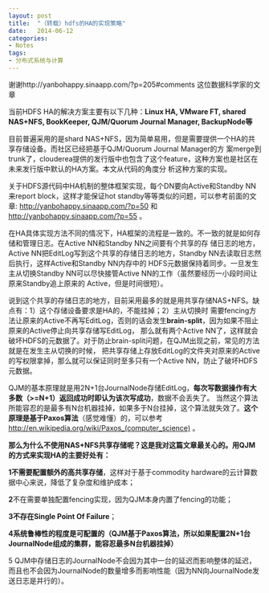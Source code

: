 ```yaml
---
layout: post
title:  "（转载）hdfs的HA的实现策略"
date:   2014-06-12
categories: 
- Notes 
tags:
- 分布式系统与计算
---
```


谢谢http://yanbohappy.sinaapp.com/?p=205#comments 这位数据科学家的文章

当前HDFS HA的解决方案主要有以下几种：**Linux HA, VMware FT, shared NAS+NFS, BookKeeper, QJM/Quorum Journal Manager, BackupNode等**

目前普遍采用的是shard NAS+NFS，因为简单易用，但是需要提供一个HA的共享存储设备。而社区已经把基于QJM/Quorum Journal Manager的方
案merge到trunk了，clouderea提供的发行版中也包含了这个feature，这种方案也是社区在未来发行版中默认的HA方案。本文从代码的角度分
析这种方案的实现。

关于HDFS源代码中HA机制的整体框架实现，每个DN要向Active和Standby NN来report block，这样才能保证hot standby等等类似的问题，可以参考前面的文章:
http://yanbohappy.sinaapp.com/?p=50  和 http://yanbohappy.sinaapp.com/?p=55 。

在HA具体实现方法不同的情况下，HA框架的流程是一致的。不一致的就是如何存储和管理日志。在Active NN和Standby NN之间要有个共享的存
储日志的地方，Active NN把EditLog写到这个共享的存储日志的地方，Standby NN去读取日志然后执行，这样Active和Standby NN内存中的
HDFS元数据保持着同步。一旦发生主从切换Standby NN可以尽快接管Active NN的工作（虽然要经历一小段时间让原来Standby追上原来的
Active，但是时间很短）。

说到这个共享的存储日志的地方，目前采用最多的就是用共享存储NAS+NFS。缺点有：1）这个存储设备要求是HA的，不能挂掉；2）主从切换时
需要fencing方法让原来的Active不再写EditLog，否则的话会发生**brain-split**，因为如果不阻止原来的Active停止向共享存储写EditLog，
那么就有两个Active NN了，这样就会破坏HDFS的元数据了。对于防止brain-split问题，在QJM出现之前，常见的方法就是在发生主从切换的时候，
把共享存储上存放EditLog的文件夹对原来的Active的写权限拿掉，那么就可以保证同时至多只有一个Active NN，防止了破坏HDFS元数据。

QJM的基本原理就是用2N+1台JournalNode存储EditLog，**每次写数据操作有大多数（>=N+1）返回成功时即认为该次写成功**，数据不会丢失了。
当然这个算法所能容忍的是最多有N台机器挂掉，如果多于N台挂掉，这个算法就失效了。**这个原理是基于Paxos算法**（感觉难懂）的，可以参考 
http://en.wikipedia.org/wiki/Paxos_(computer_science) 。

**那么为什么不使用NAS+NFS共享存储呢？这是我对这篇文章最关心的。用QJM的方式来实现HA的主要好处有：**

**1不需要配置额外的高共享存储**，这样对于基于commodity hardware的云计算数据中心来说，降低了复杂度和维护成本；

**2**不在需要单独配置fencing实现，因为QJM本身内置了fencing的功能；

**3不存在Single Point Of Failure**；

**4系统鲁棒性的程度是可配置的（QJM基于Paxos算法，所以如果配置2N+1台JournalNode组成的集群，能容忍最多N台机器挂掉）**

5 QJM中存储日志的JournalNode不会因为其中一台的延迟而影响整体的延迟，而且也不会因为JournalNode的数量增多而影响性能（因为NN向JournalNode发送日志是并行的）。
